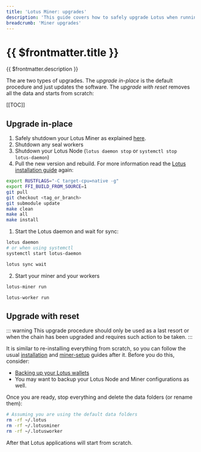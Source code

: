 ```yaml
---
title: 'Lotus Miner: upgrades'
description: 'This guide covers how to safely upgrade Lotus when running a miner.'
breadcrumb: 'Miner upgrades'
---
```


# {{ $frontmatter.title }}

{{ $frontmatter.description }}

The are two types of upgrades. The _upgrade in-place_ is the default procedure and just updates the software. The _upgrade with reset_ removes all the data and starts from scratch:

[[TOC]]

## Upgrade in-place

1. Safely shutdown your Lotus Miner as explained [here](miner-lifecycle.md).
1. Shutdown any seal workers
1. Shutdown your Lotus Node (`lotus daemon stop` or `systemctl stop lotus-daemon`)
1. Pull the new version and rebuild. For more information read the [Lotus installation guide](../../get-started/lotus/installation.md) again:

```sh
export RUSTFLAGS="-C target-cpu=native -g"
export FFI_BUILD_FROM_SOURCE=1
git pull
git checkout <tag_or_branch>
git submodule update
make clean
make all
make install
```

1. Start the Lotus daemon and wait for sync:

```sh
lotus daemon
# or when using systemctl
systemctl start lotus-daemon
```

```sh
lotus sync wait
```

2. Start your miner and your workers

```sh
lotus-miner run
```

```sh
lotus-worker run
```

## Upgrade with reset

::: warning
This upgrade procedure should only be used as a last resort or when the chain has been upgraded and requires such action to be taken.
:::

It is similar to re-installing everything from scratch, so you can follow the usual [installation](../../get-started/lotus/installation.md) and [miner-setup](miner-setup.md) guides after it. Before you do this, consider:

- [Backing up your Lotus wallets](../../get-started/lotus/send-and-receive-fil/#exporting-and-importing-a-wallet)
- You may want to backup your Lotus Node and Miner configurations as well.

Once you are ready, stop everything and delete the data folders (or rename them):

```sh
# Assuming you are using the default data folders
rm -rf ~/.lotus
rm -rf ~/.lotusminer
rm -rf ~/.lotusworker
```

After that Lotus applications will start from scratch.
